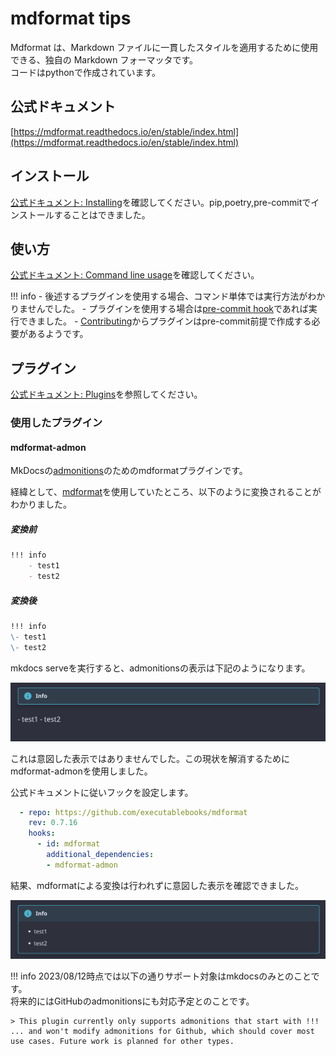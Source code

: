 # mdformat tips

Mdformat は、Markdown ファイルに一貫したスタイルを適用するために使用できる、独自の Markdown フォーマッタです。<br/>
コードはpythonで作成されています。

## 公式ドキュメント

[https://mdformat.readthedocs.io/en/stable/index.html](https://mdformat.readthedocs.io/en/stable/index.html)

## インストール

[公式ドキュメント: Installing](https://mdformat.readthedocs.io/en/stable/users/installation_and_usage.html#installing)を確認してください。pip,poetry,pre-commitでインストールすることはできました。

## 使い方

[公式ドキュメント: Command line usage](https://mdformat.readthedocs.io/en/stable/users/installation_and_usage.html#command-line-usage)を確認してください。

!!! info
    - 後述するプラグインを使用する場合、コマンド単体では実行方法がわかりませんでした。
    - プラグインを使用する場合は[pre-commit hook](https://mdformat.readthedocs.io/en/stable/users/plugins.html#plugins)であれば実行できました。
    - [Contributing](https://mdformat.readthedocs.io/en/stable/contributors/contributing.html#contributing)からプラグインはpre-commit前提で作成する必要があるようです。

## プラグイン

[公式ドキュメント: Plugins](https://mdformat.readthedocs.io/en/stable/users/plugins.html#plugins)を参照してください。

### 使用したプラグイン

#### mdformat-admon

MkDocsの[admonitions](https://squidfunk.github.io/mkdocs-material/reference/admonitions/#admonitions)のためのmdformatプラグインです。

経緯として、[mdformat](https://mdformat.readthedocs.io/en/stable/index.html)を使用していたところ、以下のように変換されることがわかりました。

##### 変換前

```md
!!! info
    - test1
    - test2
```

##### 変換後

```md
!!! info
\- test1
\- test2
```

mkdocs serveを実行すると、admonitionsの表示は下記のようになります。

![admonitions_ng](./images/example-mkdocs-admonitions-ng.png)

これは意図した表示ではありませんでした。この現状を解消するためにmdformat-admonを使用しました。

公式ドキュメントに従いフックを設定します。

```yaml
  - repo: https://github.com/executablebooks/mdformat
    rev: 0.7.16
    hooks:
      - id: mdformat
        additional_dependencies:
        - mdformat-admon
```

結果、mdformatによる変換は行われずに意図した表示を確認できました。

![admonitions_ok](./images/example-mkdocs-admonitions-ok.png)

!!! info
    2023/08/12時点では以下の通りサポート対象はmkdocsのみとのことです。<br/>
    将来的にはGitHubのadmonitionsにも対応予定とのことです。<br/>

    > This plugin currently only supports admonitions that start with !!! ... and won't modify admonitions for Github, which should cover most use cases. Future work is planned for other types.
